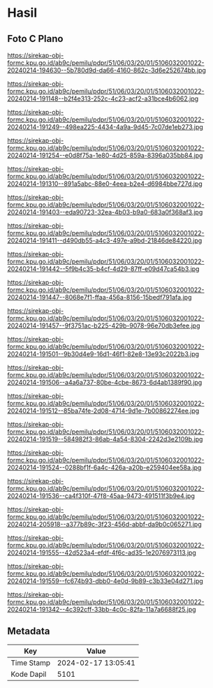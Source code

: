 # Hasil

## Foto C Plano

https://sirekap-obj-formc.kpu.go.id/ab9c/pemilu/pdpr/51/06/03/20/01/5106032001022-20240214-194630--5b780d9d-da66-4160-862c-3d6e252674bb.jpg

https://sirekap-obj-formc.kpu.go.id/ab9c/pemilu/pdpr/51/06/03/20/01/5106032001022-20240214-191148--b2f4e313-252c-4c23-acf2-a31bce4b6062.jpg

https://sirekap-obj-formc.kpu.go.id/ab9c/pemilu/pdpr/51/06/03/20/01/5106032001022-20240214-191249--498ea225-4434-4a9a-9d45-7c07de1eb273.jpg

https://sirekap-obj-formc.kpu.go.id/ab9c/pemilu/pdpr/51/06/03/20/01/5106032001022-20240214-191254--e0d8f75a-1e80-4d25-859a-8396a035bb84.jpg

https://sirekap-obj-formc.kpu.go.id/ab9c/pemilu/pdpr/51/06/03/20/01/5106032001022-20240214-191310--891a5abc-88e0-4eea-b2e4-d6984bbe727d.jpg

https://sirekap-obj-formc.kpu.go.id/ab9c/pemilu/pdpr/51/06/03/20/01/5106032001022-20240214-191403--eda90723-32ea-4b03-b9a0-683a0f368af3.jpg

https://sirekap-obj-formc.kpu.go.id/ab9c/pemilu/pdpr/51/06/03/20/01/5106032001022-20240214-191411--d490db55-a4c3-497e-a9bd-21846de84220.jpg

https://sirekap-obj-formc.kpu.go.id/ab9c/pemilu/pdpr/51/06/03/20/01/5106032001022-20240214-191442--5f9b4c35-b4cf-4d29-87ff-e09d47ca54b3.jpg

https://sirekap-obj-formc.kpu.go.id/ab9c/pemilu/pdpr/51/06/03/20/01/5106032001022-20240214-191447--8068e7f1-ffaa-456a-8156-15bedf791afa.jpg

https://sirekap-obj-formc.kpu.go.id/ab9c/pemilu/pdpr/51/06/03/20/01/5106032001022-20240214-191457--9f3751ac-b225-429b-9078-96e70db3efee.jpg

https://sirekap-obj-formc.kpu.go.id/ab9c/pemilu/pdpr/51/06/03/20/01/5106032001022-20240214-191501--9b30d4e9-16d1-46f1-82e8-13e93c2022b3.jpg

https://sirekap-obj-formc.kpu.go.id/ab9c/pemilu/pdpr/51/06/03/20/01/5106032001022-20240214-191506--a4a6a737-80be-4cbe-8673-6d4ab1389f90.jpg

https://sirekap-obj-formc.kpu.go.id/ab9c/pemilu/pdpr/51/06/03/20/01/5106032001022-20240214-191512--85ba74fe-2d08-4714-9d1e-7b00862274ee.jpg

https://sirekap-obj-formc.kpu.go.id/ab9c/pemilu/pdpr/51/06/03/20/01/5106032001022-20240214-191519--584982f3-86ab-4a54-8304-2242d3e2109b.jpg

https://sirekap-obj-formc.kpu.go.id/ab9c/pemilu/pdpr/51/06/03/20/01/5106032001022-20240214-191524--0288bf1f-6a4c-426a-a20b-e259404ee58a.jpg

https://sirekap-obj-formc.kpu.go.id/ab9c/pemilu/pdpr/51/06/03/20/01/5106032001022-20240214-191536--ca4f310f-47f8-45aa-9473-491511f3b9e4.jpg

https://sirekap-obj-formc.kpu.go.id/ab9c/pemilu/pdpr/51/06/03/20/01/5106032001022-20240214-205918--a377b89c-3f23-456d-abbf-da9b0c065271.jpg

https://sirekap-obj-formc.kpu.go.id/ab9c/pemilu/pdpr/51/06/03/20/01/5106032001022-20240214-191555--42d523a4-efdf-4f6c-ad35-1e2076973113.jpg

https://sirekap-obj-formc.kpu.go.id/ab9c/pemilu/pdpr/51/06/03/20/01/5106032001022-20240214-191559--fc674b93-dbb0-4e0d-9b89-c3b33e04d271.jpg

https://sirekap-obj-formc.kpu.go.id/ab9c/pemilu/pdpr/51/06/03/20/01/5106032001022-20240214-191342--4c392cff-33bb-4c0c-82fa-11a7a6688f25.jpg


## Metadata

| Key        | Value               |
| ---------- | ------------------- |
| Time Stamp | 2024-02-17 13:05:41 |
| Kode Dapil | 5101                |



